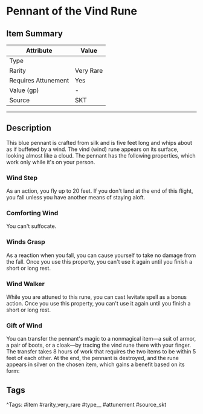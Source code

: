 # Pennant of the Vind Rune

## Item Summary

| Attribute            | Value                        |
|----------------------|------------------------------|
| Type                 |   |
| Rarity               | Very Rare             |
| Requires Attunement  | Yes                |
| Value (gp)           | -    |
| Source               | SKT |

---

## Description

This blue pennant is crafted from silk and is five feet long and whips about as if buffeted by a wind. The vind (wind) rune appears on its surface, looking almost like a cloud. The pennant has the following properties, which work only while it's on your person.

### Wind Step

As an action, you fly up to 20 feet. If you don't land at the end of this flight, you fall unless you have another means of staying aloft.

### Comforting Wind

You can't suffocate.

### Winds Grasp

As a reaction when you fall, you can cause yourself to take no damage from the fall. Once you use this property, you can't use it again until you finish a short or long rest.

### Wind Walker

While you are attuned to this rune, you can cast levitate spell as a bonus action. Once you use this property, you can't use it again until you finish a short or long rest.

### Gift of Wind

You can transfer the pennant's magic to a nonmagical item—a suit of armor, a pair of boots, or a cloak—by tracing the vind rune there with your finger. The transfer takes 8 hours of work that requires the two items to be within 5 feet of each other. At the end, the pennant is destroyed, and the rune appears in silver on the chosen item, which gains a benefit based on its form:

## Tags

^Tags: #item #rarity_very_rare #type__ #attunement #source_skt